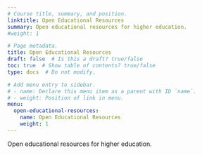 ```yaml
---
# Course title, summary, and position.
linktitle: Open Educational Resources
summary: Open educational resources for higher education.
#weight: 1

# Page metadata.
title: Open Educational Resources
draft: false  # Is this a draft? true/false
toc: true  # Show table of contents? true/false
type: docs  # Do not modify.

# Add menu entry to sidebar.
# - name: Declare this menu item as a parent with ID `name`.
# - weight: Position of link in menu.
menu:
  open-educational-resources:
    name: Open Educational Resources
    weight: 1
---
```


Open educational resources for higher education.
